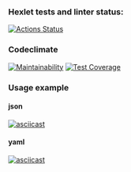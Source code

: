 ### Hexlet tests and linter status:
[![Actions Status](https://github.com/foxyfable/frontend-project-46/actions/workflows/hexlet-check.yml/badge.svg)](https://github.com/foxyfable/frontend-project-46/actions)

### Codeclimate
[![Maintainability](https://api.codeclimate.com/v1/badges/1f50256beff2f9316f09/maintainability)](https://codeclimate.com/github/foxyfable/frontend-project-46/maintainability)  [![Test Coverage](https://api.codeclimate.com/v1/badges/1f50256beff2f9316f09/test_coverage)](https://codeclimate.com/github/foxyfable/frontend-project-46/test_coverage)

### Usage example
#### json
[![asciicast](https://asciinema.org/a/XuxLbYV8O4iub4iYmW8rlBmJr.svg)](https://asciinema.org/a/XuxLbYV8O4iub4iYmW8rlBmJr)

#### yaml
[![asciicast](https://asciinema.org/a/0drzK879dZFgzdMjIRJtDGG2c.svg)](https://asciinema.org/a/0drzK879dZFgzdMjIRJtDGG2c)